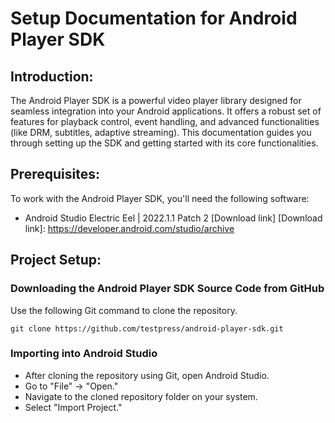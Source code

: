 # Setup Documentation for Android Player SDK

## Introduction:
The Android Player SDK is a powerful video player library designed for seamless integration into your Android applications. It offers a robust set of features for playback control, event handling, and advanced functionalities (like DRM, subtitles, adaptive streaming). This documentation guides you through setting up the SDK and getting started with its core functionalities.

## Prerequisites:

To work with the Android Player SDK, you'll need the following software:

- Android Studio Electric Eel | 2022.1.1 Patch 2 [Download link]
[Download link]: https://developer.android.com/studio/archive

## Project Setup:

### Downloading the Android Player SDK Source Code from GitHub

Use the following Git command to clone the repository.
```
git clone https://github.com/testpress/android-player-sdk.git
```

### Importing into Android Studio

- After cloning the repository using Git, open Android Studio.
- Go to "File" -> "Open."
- Navigate to the cloned repository folder on your system.
- Select "Import Project."